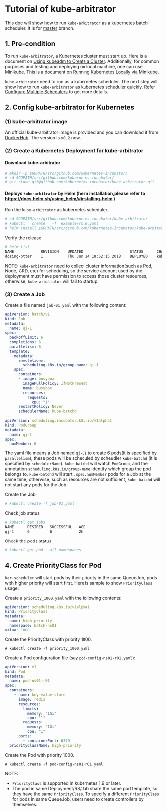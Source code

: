 # Tutorial of kube-arbitrator

This doc will show how to run `kube-arbitrator` as a kubernetes batch scheduler. It is for [master](https://github.com/kubernetes-incubator/kube-arbitrator/tree/master) branch.

## 1. Pre-condition
To run `kube-arbitrator`, a Kubernetes cluster must start up. Here is a document on [Using kubeadm to Create a Cluster](https://kubernetes.io/docs/setup/independent/create-cluster-kubeadm/). Additionally, for common purposes and testing and deploying on local machine, one can use Minikube. This is a document on [Running Kubernetes Locally via Minikube](https://kubernetes.io/docs/getting-started-guides/minikube/).

`kube-arbitrator` need to run as a kubernetes scheduler. The next step will show how to run `kube-arbitrator` as kubernetes scheduler quickly. Refer [Configure Multiple Schedulers](https://kubernetes.io/docs/tasks/administer-cluster/configure-multiple-schedulers/) to get more details.

## 2. Config kube-arbitrator for Kubernetes

### (1) kube-arbitrator image

An official kube-arbitrator image is provided and you can download it from [DockerHub](https://hub.docker.com/r/kubesigs/kube-batchd/). The version is `v0.2` now.

### (2) Create a Kubernetes Deployment for kube-arbitrator

#### Download kube-arbitrator

```bash
# mkdir -p $GOPATH/src/github.com/kubernetes-incubator/
# cd $GOPATH/src/github.com/kubernetes-incubator/
# git clone git@github.com:kubernetes-incubator/kube-arbitrator.git
```

#### Deploys `kube-arbitrator` by Helm (helm installation,please refer to https://docs.helm.sh/using_helm/#installing-helm )

Run the `kube-arbitrator` as kubernetes scheduler. 

```bash
# cd $GOPATH/src/github.com/kubernetes-incubator/kube-arbitrator
# kubectl   create   -f  example/role.yaml
# helm install $GOPATH/src/github.com/kubernetes-incubator/kube-arbitrator/deployment/kube-arbitrator --namespace kube-system
```

Verify the release

```bash
# helm list
NAME        	REVISION	UPDATED                 	STATUS  	CHART                	NAMESPACE
dozing-otter	1       	Thu Jun 14 18:52:15 2018	DEPLOYED	kube-arbitrator-0.2.0	kube-system
```

NOTE: `kube-arbitrator` need to collect cluster information(such as Pod, Node, CRD, etc) for scheduing, so the service account used by the deployment must have permission to access those cluster resources, otherwise, `kube-arbitrator` will fail to startup.

### (3) Create a Job

Create a file named `job-01.yaml` with the following content:

```yaml
apiVersion: batch/v1
kind: Job
metadata:
  name: qj-1
spec:
  backoffLimit: 6
  completions: 6
  parallelism: 6
  template:
    metadata:
      annotations:
        scheduling.k8s.io/group-name: qj-1
    spec:
      containers:
      - image: busybox
        imagePullPolicy: IfNotPresent
        name: busybox
        resources:
          requests:
            cpu: "1"
      restartPolicy: Never
      schedulerName: kube-batchd
---
apiVersion: scheduling.incubator.k8s.io/v1alpha1
kind: PodGroup
metadata:
  name: qj-1
spec:
  numMember: 6
```

The yaml file means a Job named `qj-01` to create 6 pods(it is specified by `parallelism`), these pods will be scheduled by scheudler `kube-batchd` (it is specified by `schedulerName`). `kube-batchd` will watch `PodGroup`, and the annotation `scheduling.k8s.io/group-name` identify which group the pod belongs to. `kube-batchd` will start `.spec.numMember` pods for a Job at the same time; otherwise, such as resources are not sufficient, `kube-batchd` will not start any pods for the Job.

Create the Job

```bash
# kubectl create -f job-01.yaml
```

Check job status

```bash
# kubectl get jobs
NAME      DESIRED   SUCCESSFUL   AGE
qj-1      6         6            2h 
```

Check the pods status

```bash
# kubectl get pod --all-namespaces
```


## 4. Create PriorityClass for Pod

`kar-scheduler` will start pods by their priority in the same QueueJob, pods with higher priority will start first. Here is sample to show `PriorityClass` usage:

Create a `priority_1000.yaml` with the following contents:

```yaml
apiVersion: scheduling.k8s.io/v1alpha1
kind: PriorityClass
metadata:
  name: high-priority
  namespace: batch-ns01
value: 1000
```

Create the PriorityClass with priority 1000.

```
# kubectl create -f priority_1000.yaml
```

Create a Pod configuration file (say `pod-config-ns01-r01.yaml`):

```yaml
apiVersion: v1
kind: Pod
metadata:
  name: pod-ns01-r01
spec:
  containers:
    - name: key-value-store
      image: redis
      resources:
        limits:
          memory: "1Gi"
          cpu: "1"
        requests:
          memory: "1Gi"
          cpu: "1"
      ports:
        - containerPort: 6379
  priorityClassName: high-priority
```

Create the Pod with priority 1000.

```
# kubectl create -f pod-config-ns01-r01.yaml
```


NOTE:

* `PriorityClass` is supported in kubernetes 1.9 or later.
* The pod in same Deployment/RS/Job share the same pod template, so they have the same `PriorityClass`.
  To specify a different `PriorityClass` for pods in same QueueJob, users need to create controllers by themselves.
